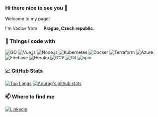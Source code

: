 ### Hi there nice to see you 👋
Welcome to my page!

I'm Vaclav from <img src="https://upload.wikimedia.org/wikipedia/commons/c/cb/Flag_of_the_Czech_Republic.svg" width="13"/> <b>Prague, Czech republic</b>.

### 🔧 Things I code with
![GO](https://img.shields.io/badge/go-00ADD8.svg?&style=for-the-badge&logo=go&logoColor=white)
![Vue,js](https://img.shields.io/badge/vuejs-35495e.svg?&style=for-the-badge&logo=vue.js&logoColor=4FC08D)
![Node.js](https://img.shields.io/badge/nodejs-43853d?style=for-the-badge&logo=Node.js&logoColor=white)
![Kubernetes](https://img.shields.io/badge/k8s-326ce5.svg?&style=for-the-badge&logo=kubernetes&logoColor=white)
![Docker](https://img.shields.io/badge/docker-46a2f1?style=for-the-badge&logo=docker&logoColor=white)
![Terraform](https://img.shields.io/badge/terraform-5835CC.svg?&style=for-the-badge&logo=terraform&logoColor=white)
![Azure](https://img.shields.io/badge/azure-0072C6.svg?&style=for-the-badge&logo=azure-devops&logoColor=white)
![Firebase](https://img.shields.io/badge/firebase-ffca28.svg?&style=for-the-badge&logo=firebase&logoColor=black)
![Heroku](https://img.shields.io/badge/heroku-430098.svg?&style=for-the-badge&logo=heroku&logoColor=white)
![GCP](https://img.shields.io/badge/gcp-1a73e8?style=for-the-badge&logo=google-cloud&logoColor=white)
![Git](https://img.shields.io/badge/git-F05032?style=for-the-badge&logo=git&logoColor=white)
![npm](https://img.shields.io/badge/npm-CB3837?style=for-the-badge&logo=npm&logoColor=white)

### 📈 GitHub Stats
[![Top Langs](https://github-readme-stats.vercel.app/api/top-langs/?username=vaclav-dvorak&hide=php,html&title_color=ffffff&text_color=c9cacc&icon_color=2bbc8a&bg_color=1d1f21)](https://github.com/anuraghazra/github-readme-stats)
[![Anurag's github stats](https://github-readme-stats.vercel.app/api?username=vaclav-dvorak&show_icons=true&line_height=27&count_private=true&title_color=ffffff&text_color=c9cacc&icon_color=2bbc8a&bg_color=1d1f21)](https://github.com/anuraghazra/github-readme-stats)

### 📫 Where to find me
[![Linkedin](https://img.shields.io/badge/linkedin-0077B5.svg?&style=for-the-badge&logo=linkedin&logoColor=white)](https://www.linkedin.com/in/vaclav-dvorak/)

<!--
**vaclav-dvorak/vaclav-dvorak** is a ✨ _special_ ✨ repository because its `README.md` (this file) appears on your GitHub profile.

Here are some ideas to get you started:

- 🔭 I’m currently working on ...
- 🌱 I’m currently learning ...
- 👯 I’m looking to collaborate on ...
- 🤔 I’m looking for help with ...
- 💬 Ask me about ...
- 📫 How to reach me: ...
- 😄 Pronouns: ...
- ⚡ Fun fact: ...
-->
